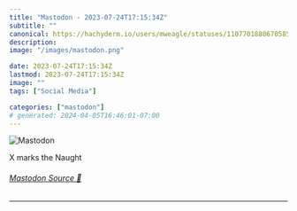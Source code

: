 ```yaml
---
title: "Mastodon - 2023-07-24T17:15:34Z"
subtitle: ""
canonical: https://hachyderm.io/users/mweagle/statuses/110770188067058592
description:
image: "/images/mastodon.png"

date: 2023-07-24T17:15:34Z
lastmod: 2023-07-24T17:15:34Z
image: ""
tags: ["Social Media"]

categories: ["mastodon"]
# generated: 2024-04-05T16:46:01-07:00
---
```

![Mastodon](/images/mastodon.png)

<p>X marks the Naught</p>


###### [Mastodon Source 🐘](https://hachyderm.io/@mweagle/110770188067058592)

___
